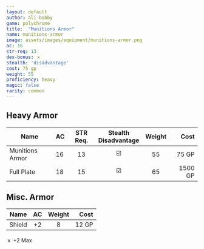 ```yaml
---
layout: default
author: ali-bobby
game: polychrome
title:  "Munitions Armor"
name: munitions-armor
image: assets/images/equipment/munitions-armor.png
ac: 16
str-req: 13
dex-bonus: ｘ
stealth: 'disadvantage'
cost: 75 gp
weight: 55
proficiency: heavy
magic: false
rarity: common
---
```


## Heavy Armor

| Name            |	AC  |  STR Req.	| Stealth<br>Disadvantage | Weight | Cost  |
|-----------------|-----|:---------:|:------------------------:|:-------:|------:|
| Munitions Armor	| 16	| 13        |	☑️                        |  55	    | 75 GP |
| Full Plate	    | 18	| 15        |	☑️                        |  65	    | 1500 GP |

## Misc. Armor

| Name            |	AC  | Weight | Cost  |
|-----------------|:---:|:------:|------:|
| Shield	        | +2	|  8	   | 12 GP |

ｘ +2 Max